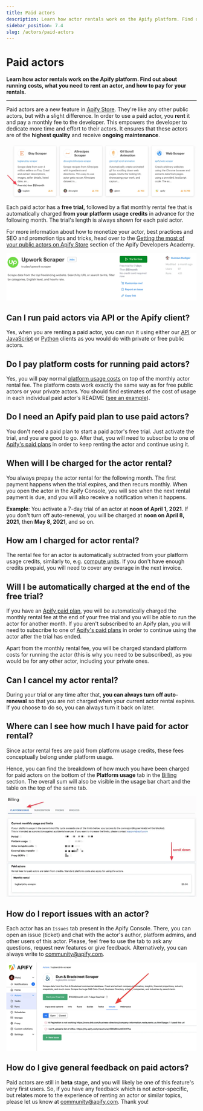 ```yaml
---
title: Paid actors
description: Learn how actor rentals work on the Apify platform. Find out about running costs, what you need to rent an actor, and how to pay for your rentals.
sidebar_position: 7.4
slug: /actors/paid-actors
---
```


# Paid actors

**Learn how actor rentals work on the Apify platform. Find out about running costs, what you need to rent an actor, and how to pay for your rentals.**

---

Paid actors are a new feature in [Apify Store](https://apify.com/store). They're like any other public actors, but with a slight difference. In order to use a paid actor, you **rent** it and pay a monthly fee to the developer. This empowers the developer to dedicate more time and effort to their actors. It ensures that these actors are of the **highest quality** and receive **ongoing maintenance**.

![Paid actors in Apify Store](./images/paid-actors-store.webp)

Each paid actor has a **free trial,** followed by a flat monthly rental fee that is automatically charged **from your platform usage credits** in advance for the following month. The trial's length is always shown for each paid actor.

For more information about how to monetize your actor, best practices and SEO and promotion tips and tricks, head over to the [Getting the most of your public actors on Apify Store](https://developers.apify.com/academy/apify-platform/get-most-of-actors) section of the Apify Developers Academy.

![Paid actors free trial](./images/paid-actors-trial.webp)

<!-- You can read more about why we released paid actors in [this blog post](tbd) from Apify CEO Jan Čurn. -->

## Can I run paid actors via API or the Apify client?

Yes, when you are renting a paid actor, you can run it using either our [API](/api/v2) or [JavaScript](/client-js) or [Python](/client-python) clients as you would do with private or free public actors.

## Do I pay platform costs for running paid actors?

Yes, you will pay normal [platform usage costs](https://apify.com/pricing/actors) on top of the monthly actor rental fee. The platform costs work exactly the same way as for free public actors or your private actors. You should find estimates of the cost of usage in each individual paid actor's README ([see an example](https://apify.com/drobnikj/crawler-google-places#how-much-will-it-cost)).

## Do I need an Apify paid plan to use paid actors?

You don't need a paid plan to start a paid actor's free trial. Just activate the trial, and you are good to go. After that, you will need to subscribe to one of [Apify's paid plans](https://apify.com/pricing) in order to keep renting the actor and continue using it.

## When will I be charged for the actor rental?

You always prepay the actor rental for the following month. The first payment happens when the trial expires, and then recurs monthly. When you open the actor in the Apify Console, you will see when the next rental payment is due, and you will also receive a notification when it happens.

**Example**: You activate a 7-day trial of an actor at **noon of April 1, 2021**. If you don't turn off auto-renewal, you will be charged at **noon on April 8, 2021**, then **May 8, 2021**, and so on.

## How am I charged for actor rental?

The rental fee for an actor is automatically subtracted from your platform usage credits, similarly to, e.g. [compute units](https://docs.apify.com/actors/running/compute-units). If you don't have enough credits prepaid, you will need to cover any overage in the next invoice.

## Will I be automatically charged at the end of the free trial?

If you have an [Apify paid plan](https://apify.com/pricing), you will be automatically charged the monthly rental fee at the end of your free trial and you will be able to run the actor for another month. If you aren't subscribed to an Apify plan, you will need to subscribe to one of [Apify's paid plans](https://apify.com/pricing) in order to continue using the actor after the trial has ended.

Apart from the monthly rental fee, you will be charged standard platform costs for running the actor (this is why you need to be subscribed), as you would be for any other actor, including your private ones.

## Can I cancel my actor rental?

During your trial or any time after that, **you can always turn off auto-renewal** so that you are not charged when your current actor rental expires. If you choose to do so, you can always turn it back on later.

## Where can I see how much I have paid for actor rental?

Since actor rental fees are paid from platform usage credits, these fees conceptually belong under platform usage.

Hence, you can find the breakdown of how much you have been charged for paid actors on the bottom of the **Platform usage** tab in the [Billing](https://console.apify.com/billing) section. The overall sum will also be visible in the usage bar chart and the table on the top of the same tab.

![Paid actors billing in Apify Console](./images/paid-actors-billing.webp)

## How do I report issues with an actor?

Each actor has an `Issues` tab present in the Apify Console. There, you can open an issue (ticket) and chat with the actor's author, platform admins,
and other users of this actor. Please, feel free to use the tab to ask any questions, request new features or give feedback. Alternatively, you can
always write to [community@apify.com](mailto:community@apify.com).

![Paid actors issues tab](./images/paid-actors-issues-tab.webp)

## How do I give general feedback on paid actors?

Paid actors are still in **beta** stage, and you will likely be one of this feature's very first users. So, if you have any feedback which is not actor-specific, but relates more to the experience of renting an actor or similar topics, please let us know at [community@apify.com](mailto:community@apify.com). Thank you!
